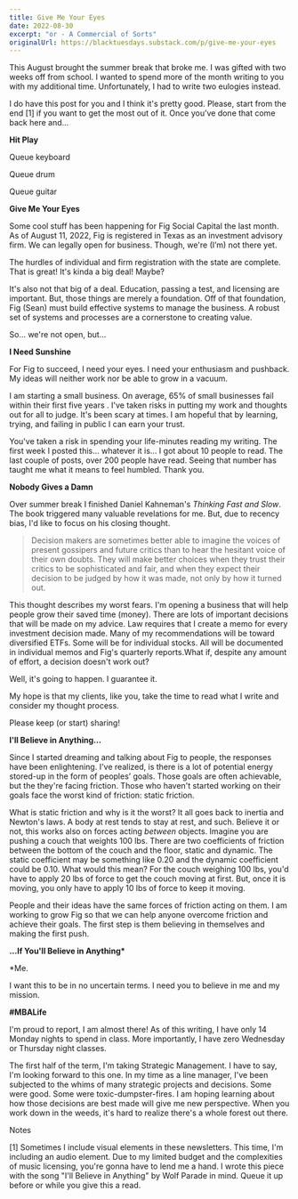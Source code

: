 ```yaml
---
title: Give Me Your Eyes
date: 2022-08-30
excerpt: "or - A Commercial of Sorts"
originalUrl: https://blacktuesdays.substack.com/p/give-me-your-eyes
---
```


This August brought the summer break that broke me. I was gifted with two weeks off from school. I wanted to spend more of the month writing to you with my additional time. Unfortunately, I had to write two eulogies instead.

I do have this post for you and I think it's pretty good. Please, start from the end \[1\] if you want to get the most out of it. Once you’ve done that come back here and…

**Hit Play**

Queue keyboard

Queue drum

Queue guitar

**Give Me Your Eyes**

Some cool stuff has been happening for Fig Social Capital the last month. As of August 11, 2022, Fig is registered in Texas as an investment advisory firm. We can legally open for business. Though, we're (I’m) not there yet.

The hurdles of individual and firm registration with the state are complete. That is great! It's kinda a big deal! Maybe?

It's also not that big of a deal. Education, passing a test, and licensing are important. But, those things are merely a foundation. Off of that foundation, Fig (Sean) must build effective systems to manage the business. A robust set of systems and processes are a cornerstone to creating value.

So... we're not open, but...

**I Need Sunshine**

For Fig to succeed, I need your eyes. I need your enthusiasm and pushback. My ideas will neither work nor be able to grow in a vacuum.

I am starting a small business. On average, 65% of small businesses fail within their first five years . I've taken risks in putting my work and thoughts out for all to judge. It's been scary at times. I am hopeful that by learning, trying, and failing in public I can earn your trust.

You've taken a risk in spending your life-minutes reading my writing. The first week I posted this... whatever it is... I got about 10 people to read. The last couple of posts, over 200 people have read. Seeing that number has taught me what it means to feel humbled. Thank you.

**Nobody Gives a Damn**

Over summer break I finished Daniel Kahneman's _Thinking Fast and Slow_. The book triggered many valuable revelations for me. But, due to recency bias, I'd like to focus on his closing thought.

> Decision makers are sometimes better able to imagine the voices of present gossipers and future critics than to hear the hesitant voice of their own doubts. They will make better choices when they trust their critics to be sophisticated and fair, and when they expect their decision to be judged by how it was made, not only by how it turned out.

This thought describes my worst fears. I'm opening a business that will help people grow their saved time (money). There are lots of important decisions that will be made on my advice. Law requires that I create a memo for every investment decision made. Many of my recommendations will be toward diversified ETFs. Some will be for individual stocks. All will be documented in individual memos and Fig's quarterly reports.What if, despite any amount of effort, a decision doesn't work out?

Well, it's going to happen. I guarantee it.

My hope is that my clients, like you, take the time to read what I write and consider my thought process.

Please keep (or start) sharing!

**I'll Believe in Anything…**

Since I started dreaming and talking about Fig to people, the responses have been enlightening. I've realized, is there is a lot of potential energy stored-up in the form of peoples’ goals. Those goals are often achievable, but the they're facing friction. Those who haven't started working on their goals face the worst kind of friction: static friction.

What is static friction and why is it the worst? It all goes back to inertia and Newton's laws. A body at rest tends to stay at rest, and such. Believe it or not, this works also on forces acting _between_ objects. Imagine you are pushing a couch that weights 100 lbs. There are two coefficients of friction between the bottom of the couch and the floor, static and dynamic. The static coefficient may be something like 0.20 and the dynamic coefficient could be 0.10. What would this mean? For the couch weighing 100 lbs, you'd have to apply 20 lbs of force to get the couch moving at first. But, once it is moving, you only have to apply 10 lbs of force to keep it moving.

People and their ideas have the same forces of friction acting on them. I am working to grow Fig so that we can help anyone overcome friction and achieve their goals. The first step is them believing in themselves and making the first push.

**…If You'll Believe in Anything\***

\*Me.

I want this to be in no uncertain terms. I need you to believe in me and my mission.

**#MBALife**

I'm proud to report, I am almost there! As of this writing, I have only 14 Monday nights to spend in class. More importantly, I have zero Wednesday or Thursday night classes.

The first half of the term, I'm taking Strategic Management. I have to say, I'm looking forward to this one. In my time as a line manager, I've been subjected to the whims of many strategic projects and decisions. Some were good. Some were toxic-dumpster-fires. I am hoping learning about how those decisions are best made will give me new perspective. When you work down in the weeds, it's hard to realize there's a whole forest out there.

Notes

\[1\] Sometimes I include visual elements in these newsletters. This time, I'm including an audio element. Due to my limited budget and the complexities of music licensing, you're gonna have to lend me a hand. I wrote this piece with the song "I'll Believe in Anything" by Wolf Parade in mind. Queue it up before or while you give this a read.